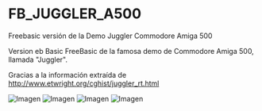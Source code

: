 # FB_JUGGLER_A500
Freebasic versión de la Demo Juggler Commodore Amiga 500

Version eb Basic FreeBasic de la famosa demo de Commodore Amiga 500, llamada "Juggler".

Gracias a la información extraída de http://www.etwright.org/cghist/juggler_rt.html


![Imagen](https://github.com/jepalza/FB_3D_BILLIARD/blob/main/imagenes/juggler.png)
![Imagen](https://github.com/jepalza/FB_3D_BILLIARD/blob/main/imagenes/DEMO2.png)
![Imagen](https://github.com/jepalza/FB_3D_BILLIARD/blob/main/imagenes/dragon.png)
![Imagen](https://github.com/jepalza/FB_3D_BILLIARD/blob/main/imagenes/spheres2.png)
